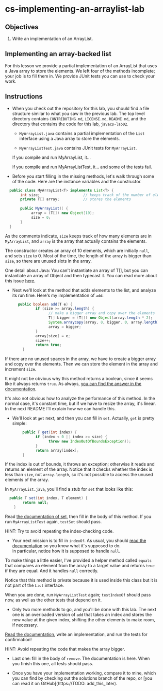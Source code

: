 # cs-implementing-an-arraylist-lab


## Objectives

1.  Write an implementation of an ArrayList.


## Implementing an array-backed list

For this lesson we provide a partial implementation of an ArrayList that uses a Java array to store the elements.  We left four of the methods incomplete; your job is to fill them in.  We provide JUnit tests you can use to check your work.


## Instructions


*   When you check out the repository for this lab, you should find a file structure similar to what you saw in the previous lab.  The top level directory contains `CONTRIBUTING.md`, `LICENSE.md`, `README.md`, and the directory that contains the code for this lab, `javacs-lab02`.
  

    *  `MyArrayList.java` contains a partial implementation of the `List` interface using a Java array to store the elements.

    *  `MyArrayListTest.java` contains JUnit tests for `MyArrayList`.

    If you compile and run MyArrayList, it...
    
    If you compile and run MyArrayListTest, it...  and some of the tests fail.

    
*   Before you start filling in the missing methods, let's walk through some of the code.  Here are the instance variables and the constructor. 

```java
  public class MyArrayList<T> implements List<T> {
	   int size;                    // keeps track of the number of elements
	   private T[] array;           // stores the elements
	
	   public MyArrayList() {
		    array = (T[]) new Object[10];
		    size = 0;
	   }
  }
```

As the comments indicate, `size` keeps track of how many elements are in `MyArrayList`, and `array` is the array that actually contains the elements.  

The constructor creates an array of 10 elements, which are initially `null`, and sets `size` to 0.  Most of the time, the length of the array is bigger than `size`, so there are unused slots in the array.
    
One detail about Java:  You can't instantiate an array of T[], but you can instantiate an array of Object and then typecast it.  You can read more about this issue [here](http://www.ibm.com/developerworks/java/library/j-jtp01255/index.html).


    
*   Next we'll look at the method that adds elements to the list, and analyze its run time.  Here's my implementation of `add`:

```java
      public boolean add(T e) {
		      if (size >= array.length) {
			        // make a bigger array and copy over the elements
			        T[] bigger = (T[]) new Object[array.length * 2];
			        System.arraycopy(array, 0, bigger, 0, array.length);
			        array = bigger;
		      } 
		      array[size] = e;
		      size++;
		      return true;
	    }
```

If there are no unused spaces in the array, we have to create a bigger array and copy over the elements.  Then we can store the element in the array and increment `size`.
    
It might not be obvious why this method returns a boolean, since it seems like it always returns `true`.  As always, [you can find the answer in the documentation](https://docs.oracle.com/javase/7/docs/api/java/util/Collection.html#add(E)).

It's also not obvious how to analyze the performance of this method.  In the normal case, it's constant time, but if we have to resize the array, it's linear.  In the next README I'll explain how we can handle this.


*   We'll look at `get` next, and then you can fill in `set`.  Actually, `get` is pretty simple:

```java
	    public T get(int index) {
		      if (index < 0 || index >= size) {
			        throw new IndexOutOfBoundsException();
		      }
		      return array[index];
	    }
```

If the index is out of bounds, it throws an exception; otherwise it reads and returns an element of the array.  Notice that it checks whether the index is less than `size`, not `array.length`, so it's not possible to access the unused elements of the array.

In `MyArrayList.java`, you'll find a stub for `set` that looks like this:

```java
  public T set(int index, T element) {
		return null;
	}
```

Read [the documentation of set](https://docs.oracle.com/javase/7/docs/api/java/util/List.html#set(int,%20E)), then fill in the body of this method.  If you run `MyArrayListTest` again, `testSet` should pass.

HINT: Try to avoid repeating the index-checking code.


*   Your next mission is to fill in `indexOf`.  As usual, you should [read the documentation](https://docs.oracle.com/javase/7/docs/api/java/util/List.html#indexOf(java.lang.Object)) so you know what it's supposed to do.  
In particular, notice how it is supposed to handle `null`.

To make things a little easier, I've provided a helper method called `equals` that compares an element from the array to a target value and returns `true` if they are equal.  And it handles `null` correctly.

Notice that this method is private because it is used inside this class but it is not part of the `List` interface.

When you are done, run `MyArrayListTest` again; `testIndexOf` should pass now, as well as the other tests that depend on it.


*   Only two more methods to go, and you'll be done with this lab.  The next one is an overloaded version of `add` that takes an index and stores the new value at the given index, shifting the other elements to make room, if necessary.

[Read the documentation](https://docs.oracle.com/javase/7/docs/api/java/util/List.html#add(int,%20E)), write an implementation, and run the tests for confirmation!

HINT: Avoid repeating the code that makes the array bigger.


*  Last one: fill in the body of `remove`.  The documentation is here.  When you finish this one, all tests should pass.


*  Once you have your implementation working, compare it to mine, which you can find by checking out the solutions branch of the repo, or [you can read it on GitHub](https://TODO: add_this_later).



